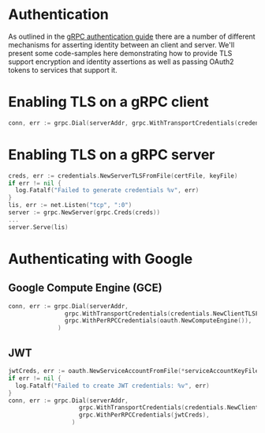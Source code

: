 # Authentication

As outlined in the [gRPC authentication
guide](https://grpc.io/docs/guides/auth.html) there are a number of different
mechanisms for asserting identity between an client and server. We'll present
some code-samples here demonstrating how to provide TLS support encryption and
identity assertions as well as passing OAuth2 tokens to services that support
it.

# Enabling TLS on a gRPC client

```Go
conn, err := grpc.Dial(serverAddr, grpc.WithTransportCredentials(credentials.NewClientTLSFromCert(nil, "")))
```

# Enabling TLS on a gRPC server

```Go
creds, err := credentials.NewServerTLSFromFile(certFile, keyFile)
if err != nil {
  log.Fatalf("Failed to generate credentials %v", err)
}
lis, err := net.Listen("tcp", ":0")
server := grpc.NewServer(grpc.Creds(creds))
...
server.Serve(lis)
```

# Authenticating with Google

## Google Compute Engine (GCE)

```Go
conn, err := grpc.Dial(serverAddr, 
                grpc.WithTransportCredentials(credentials.NewClientTLSFromCert(nil, "")), 
                grpc.WithPerRPCCredentials(oauth.NewComputeEngine()),
              )
```

## JWT

```Go
jwtCreds, err := oauth.NewServiceAccountFromFile(*serviceAccountKeyFile, *oauthScope)
if err != nil {
  log.Fatalf("Failed to create JWT credentials: %v", err)
}
conn, err := grpc.Dial(serverAddr, 
                    grpc.WithTransportCredentials(credentials.NewClientTLSFromCert(nil, "")), 
                    grpc.WithPerRPCCredentials(jwtCreds),
                  )
```
